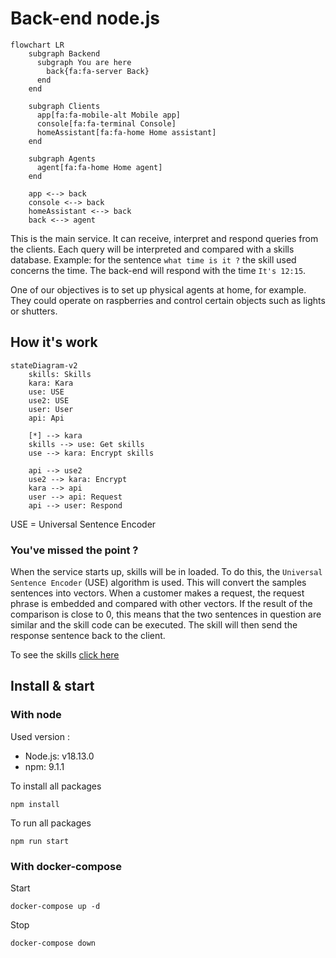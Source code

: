 # Back-end node.js

```mermaid
flowchart LR
    subgraph Backend
      subgraph You are here
        back{fa:fa-server Back}
      end
    end

    subgraph Clients
      app[fa:fa-mobile-alt Mobile app]
      console[fa:fa-terminal Console]
      homeAssistant[fa:fa-home Home assistant]
    end

    subgraph Agents
      agent[fa:fa-home Home agent]
    end

    app <--> back
    console <--> back
    homeAssistant <--> back
    back <--> agent
```

This is the main service.
It can receive, interpret and respond queries from the clients.
Each query will be interpreted and compared with a skills database.
Example: for the sentence `what time is it ?` the skill used concerns the time. The back-end will respond with the time `It's 12:15`.

One of our objectives is to set up physical agents at home, for example. They could operate on raspberries and control certain objects such as lights or shutters.

## How it's work

```mermaid
stateDiagram-v2
    skills: Skills
    kara: Kara
    use: USE
    use2: USE
    user: User
    api: Api

    [*] --> kara
    skills --> use: Get skills
    use --> kara: Encrypt skills

    api --> use2
    use2 --> kara: Encrypt
    kara --> api
    user --> api: Request
    api --> user: Respond
```

USE = Universal Sentence Encoder

### You've missed the point ?

When the service starts up, skills will be in loaded. To do this, the `Universal Sentence Encoder` (USE) algorithm is used.
This will convert the samples sentences into vectors.
When a customer makes a request, the request phrase is embedded and compared with other vectors.
If the result of the comparison is close to 0, this means that the two sentences in question are similar and the skill code can be executed. The skill will then send the response sentence back to the client.

To see the skills [click here](skills)

## Install & start

### With node

Used version :

- Node.js: v18.13.0
- npm: 9.1.1

To install all packages

```
npm install
```

To run all packages

```
npm run start
```

### With docker-compose

Start

```
docker-compose up -d
```

Stop

```
docker-compose down
```

